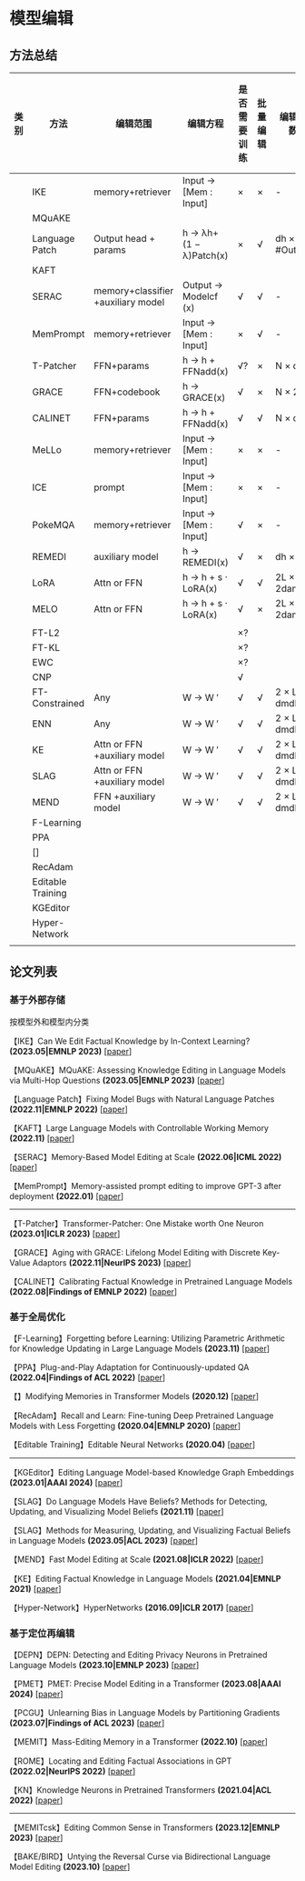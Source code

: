 # 模型编辑
## 方法总结
| 类别 | 方法 | 编辑范围 | 编辑方程 | 是否需要训练 | 批量编辑 | 编辑参数 | 保持架构？ | 只使用(xe,ye) | 单次非连续编辑 | 批量非连续编辑 | 单次连续编辑 | 批量连续编辑 | 扩展到大模型（>10B） |
| ------ | ------ | ------ | ------ | ------ | ------ | ------ | ------ | ------ | ------ | ------ | ------ | ------ | ------ |
|  | IKE | memory+retriever | Input → [Mem : Input] | × | × | - |  |  |  |  |  |  |
|  | MQuAKE |  |  |  |  |  |  |  |  |  |  |  |  |
|  | Language Patch | Output head + params | h → λh+ (1 − λ)Patch(x) | × | √ | dh × #Output |  |  |  |  |  |  |  |
|  | KAFT |  |  |  |  |  |  |  |  |  |  |  |  |
|  | SERAC | memory+classifier +auxiliary model | Output → Modelcf (x) | √ | √ | - | × | √ | √ | √ | √ | √ | √ |
|  | MemPrompt | memory+retriever | Input → [Mem : Input] | × | √ | - |  |  |  |  |  |  |  |
|  | T-Patcher | FFN+params | h → h + FFNadd(x) | √? | × | N × dh | × | × | √ | √ | √ | × | √ |
|  | GRACE | FFN+codebook | h → GRACE(x) | √ | × | N × 2dh | × | √ | √ | √ | √ | √ | √ |
|  | CALINET | FFN+params | h → h + FFNadd(x) | √ | √ | N × dh | √ | √ | √ | √ | × | × | √ |
|  | MeLLo | memory+retriever | Input → [Mem : Input] | × | × | - |  |  |  |  |  |  |  |
|  | ICE | prompt | Input → [Mem : Input] | × | × | - |  |  |  |  |  |  |  |
|  | PokeMQA | memory+retriever | Input → [Mem : Input] | √ | × | - |  |  |  |  |  |  |  |
|  | REMEDI | auxiliary model | h → REMEDI(x) | √ | × | dh × dh |  |  |  |  |  |  |  |
|  | LoRA | Attn or FFN | h → h + s · LoRA(x) | √ | √ | 2L × 2damdh |  |  |  |  |  |  |  |
|  | MELO | Attn or FFN | h → h + s · LoRA(x) | √ | × | 2L × 2damdh |  |  |  |  |  |  |  |
|  |  |  |  |  |  |  |  |  |  |  |  |  |  |
|  | FT-L2 |  |  | ×? |  |  | √ | × | √ | √ | √ | √ | × |
|  | FT-KL |  |  | ×? |  |  | √ | × | √ | √ | √ | √ | × |
|  | EWC |  |  | ×? |  |  | √ | × | √ | √ | √ | √ | × |
|  | CNP |  |  | √ |  |  | × | √ | √ | √ | √ | √ | √ |
|  | FT-Constrained | Any | W → W ′ | √ | √ | 2 × L × dmdh |  |  |  |  |  |  |  |
|  | ENN | Any | W → W ′ | √ | √ | 2 × L × dmdh | × | √ | √ | × | √ | × | × |
|  | KE | Attn or FFN +auxiliary model | W → W ′ | √ | √ | 2 × L × dmdh | √ | √ | √ | × | × | × | √ |
|  | SLAG | Attn or FFN +auxiliary model | W → W ′ | √ | √ | 2 × L × dmdh |  |  |  |  |  |  |  |
|  | MEND | FFN +auxiliary model | W → W ′ | √ | √ | 2 × L × dmdh | √ | √ | √ | √ | × | × | √ |
|  | F-Learning |  |  |  |  |  |  |  |  |  |  |  |  |
|  | PPA |  |  |  |  |  |  |  |  |  |  |  |  |
|  | [] |  |  |  |  |  |  |  |  |  |  |  |  |
|  | RecAdam |  |  |  |  |  |  |  |  |  |  |  |  |
|  | Editable Training |  |  |  |  |  |  |  |  |  |  |  |  |
|  | KGEditor |  |  |  |  |  |  |  |  |  |  |  |  |
|  | Hyper-Network |  |  |  |  |  |  |  |  |  |  |  |  |
|  |  |  |  |  |  |  |  |  |  |  |  |  |  |

## 论文列表
### 基于外部存储
按模型外和模型内分类

【IKE】Can We Edit Factual Knowledge by In-Context Learning? **(2023.05|EMNLP 2023)** [[paper](https://arxiv.org/abs/2305.12740)]

【MQuAKE】MQuAKE: Assessing Knowledge Editing in Language Models via Multi-Hop Questions **(2023.05|EMNLP 2023)** [[paper](https://arxiv.org/abs/2305.14795)]

【Language Patch】Fixing Model Bugs with Natural Language Patches **(2022.11|EMNLP 2022)** [[paper](https://arxiv.org/abs/2211.03318)]

【KAFT】Large Language Models with Controllable Working Memory **(2022.11)** [[paper](https://arxiv.org/abs/2211.05110)]

【SERAC】Memory-Based Model Editing at Scale **(2022.06|ICML 2022)** [[paper](https://arxiv.org/abs/2206.06520)]

【MemPrompt】Memory-assisted prompt editing to improve GPT-3 after deployment **(2022.01)** [[paper](https://arxiv.org/abs/2201.06009)]

------

【T-Patcher】Transformer-Patcher: One Mistake worth One Neuron **(2023.01|ICLR 2023)** [[paper](https://arxiv.org/abs/2301.09785)]

【GRACE】Aging with GRACE: Lifelong Model Editing with Discrete Key-Value Adaptors **(2022.11|NeurIPS 2023)** [[paper](https://proceedings.neurips.cc/paper_files/paper/2023/hash/95b6e2ff961580e03c0a662a63a71812-Abstract-Conference.html)]

【CALINET】Calibrating Factual Knowledge in Pretrained Language Models **(2022.08|Findings of EMNLP 2022)** [[paper](https://arxiv.org/abs/2210.03329)]
### 基于全局优化
【F-Learning】Forgetting before Learning: Utilizing Parametric Arithmetic for Knowledge Updating in Large Language Models **(2023.11)** [[paper](https://arxiv.org/abs/2311.08011)]

【PPA】Plug-and-Play Adaptation for Continuously-updated QA **(2022.04|Findings of ACL 2022)** [[paper](https://arxiv.org/abs/2204.12785)]

【】Modifying Memories in Transformer Models **(2020.12)** [[paper](https://arxiv.org/abs/2012.00363)]

【RecAdam】Recall and Learn: Fine-tuning Deep Pretrained Language Models with Less Forgetting **(2020.04|EMNLP 2020)** [[paper](https://arxiv.org/abs/2004.12651)]

【Editable Training】Editable Neural Networks **(2020.04)** [[paper](https://arxiv.org/abs/2004.00345)]

------

【KGEditor】Editing Language Model-based Knowledge Graph Embeddings **(2023.01|AAAI 2024)** [[paper](https://arxiv.org/abs/2301.10405)]

【SLAG】Do Language Models Have Beliefs? Methods for Detecting, Updating, and Visualizing Model Beliefs **(2021.11)** [[paper](https://arxiv.org/abs/2111.13654)]

【SLAG】Methods for Measuring, Updating, and Visualizing Factual Beliefs in Language Models **(2023.05|ACL 2023)** [[paper](https://aclanthology.org/2023.eacl-main.199/)]

【MEND】Fast Model Editing at Scale **(2021.08|ICLR 2022)** [[paper](https://arxiv.org/abs/2110.11309)]

【KE】Editing Factual Knowledge in Language Models **(2021.04|EMNLP 2021)** [[paper](https://arxiv.org/abs/2104.08164)]

【Hyper-Network】HyperNetworks **(2016.09|ICLR 2017)** [[paper](https://arxiv.org/abs/1609.09106)]

### 基于定位再编辑
【DEPN】DEPN: Detecting and Editing Privacy Neurons in Pretrained Language Models **(2023.10|EMNLP 2023)** [[paper](https://arxiv.org/abs/2310.20138)]

【PMET】PMET: Precise Model Editing in a Transformer **(2023.08|AAAI 2024)** [[paper](https://arxiv.org/abs/2308.08742)]

【PCGU】Unlearning Bias in Language Models by Partitioning Gradients **(2023.07|Findings of ACL 2023)** [[paper](https://aclanthology.org/2023.findings-acl.375/)]

【MEMIT】Mass-Editing Memory in a Transformer **(2022.10)** [[paper](https://arxiv.org/abs/2210.07229)]

【ROME】Locating and Editing Factual Associations in GPT **(2022.02|NeurIPS 2022)** [[paper](https://arxiv.org/abs/2202.05262)]

【KN】Knowledge Neurons in Pretrained Transformers **(2021.04|ACL 2022)** [[paper](https://arxiv.org/abs/2104.08696)]

------

【MEMITcsk】Editing Common Sense in Transformers **(2023.12|EMNLP 2023)** [[paper](https://aclanthology.org/2023.emnlp-main.511/)]

【BAKE/BIRD】Untying the Reversal Curse via Bidirectional Language Model Editing **(2023.10)** [[paper](https://arxiv.org/abs/2310.10322)]

